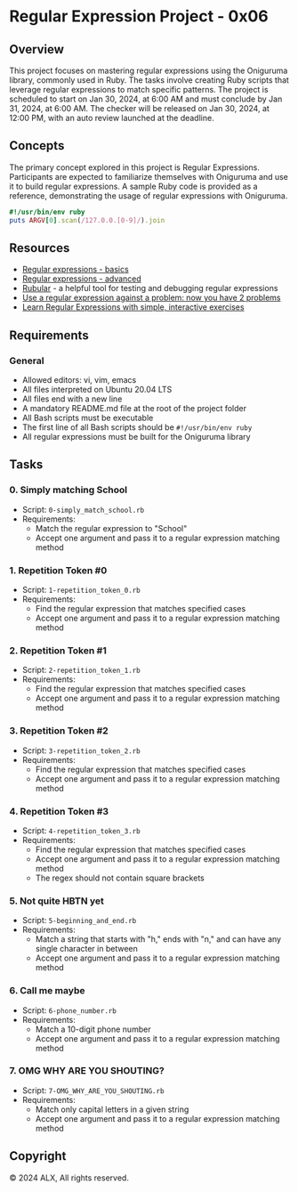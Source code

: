 # Regular Expression Project - 0x06

## Overview
This project focuses on mastering regular expressions using the Oniguruma library, commonly used in Ruby. The tasks involve creating Ruby scripts that leverage regular expressions to match specific patterns. The project is scheduled to start on Jan 30, 2024, at 6:00 AM and must conclude by Jan 31, 2024, at 6:00 AM. The checker will be released on Jan 30, 2024, at 12:00 PM, with an auto review launched at the deadline.

## Concepts
The primary concept explored in this project is Regular Expressions. Participants are expected to familiarize themselves with Oniguruma and use it to build regular expressions. A sample Ruby code is provided as a reference, demonstrating the usage of regular expressions with Oniguruma.

```ruby
#!/usr/bin/env ruby
puts ARGV[0].scan(/127.0.0.[0-9]/).join
```

## Resources
- [Regular expressions - basics](https://www.slideshare.net/neha_jain/introducing-regular-expressions)
- [Regular expressions - advanced](https://www.slideshare.net/neha_jain/advanced-regular-expressions-80296518)
- [Rubular](https://rubular.com/) - a helpful tool for testing and debugging regular expressions
- [Use a regular expression against a problem: now you have 2 problems](https://blog.codinghorror.com/regular-expressions-now-you-have-two-problems/)
- [Learn Regular Expressions with simple, interactive exercises](https://regexone.com/)

## Requirements
### General
- Allowed editors: vi, vim, emacs
- All files interpreted on Ubuntu 20.04 LTS
- All files end with a new line
- A mandatory README.md file at the root of the project folder
- All Bash scripts must be executable
- The first line of all Bash scripts should be `#!/usr/bin/env ruby`
- All regular expressions must be built for the Oniguruma library

## Tasks
### 0. Simply matching School
- Script: `0-simply_match_school.rb`
- Requirements:
  - Match the regular expression to "School"
  - Accept one argument and pass it to a regular expression matching method

### 1. Repetition Token #0
- Script: `1-repetition_token_0.rb`
- Requirements:
  - Find the regular expression that matches specified cases
  - Accept one argument and pass it to a regular expression matching method

### 2. Repetition Token #1
- Script: `2-repetition_token_1.rb`
- Requirements:
  - Find the regular expression that matches specified cases
  - Accept one argument and pass it to a regular expression matching method

### 3. Repetition Token #2
- Script: `3-repetition_token_2.rb`
- Requirements:
  - Find the regular expression that matches specified cases
  - Accept one argument and pass it to a regular expression matching method

### 4. Repetition Token #3
- Script: `4-repetition_token_3.rb`
- Requirements:
  - Find the regular expression that matches specified cases
  - Accept one argument and pass it to a regular expression matching method
  - The regex should not contain square brackets

### 5. Not quite HBTN yet
- Script: `5-beginning_and_end.rb`
- Requirements:
  - Match a string that starts with "h," ends with "n," and can have any single character in between
  - Accept one argument and pass it to a regular expression matching method

### 6. Call me maybe
- Script: `6-phone_number.rb`
- Requirements:
  - Match a 10-digit phone number
  - Accept one argument and pass it to a regular expression matching method

### 7. OMG WHY ARE YOU SHOUTING?
- Script: `7-OMG_WHY_ARE_YOU_SHOUTING.rb`
- Requirements:
  - Match only capital letters in a given string
  - Accept one argument and pass it to a regular expression matching method

## Copyright
© 2024 ALX, All rights reserved.
